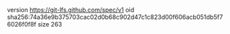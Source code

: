 version https://git-lfs.github.com/spec/v1
oid sha256:74a36e9b375703cac02d0b68c902d47c1c823d00f606acb051db5f76026f0f8f
size 263
